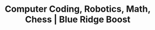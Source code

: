 ---
type: "home"
title: "Computer Coding, Robotics, Math, Chess | Blue Ridge Boost"

####################### Banner #########################
banner:
  title: "Blue Ridge Boost"
  subtitle: "Computer Coding ∙ Robotics ∙ Science ∙ Math"
  #subtitle: "Education Center"
  left_buttons:
    enable: true
    group_label: ""
    group_link: "#quick-links"
    buttons:
      - enable: true
        label: "Classes"
        link: "classes/"
        style: btnsmall
      - enable: true
        label: "Camps"
        link: "summer-camps/"
        style: btnsmall
      - enable: true
        label: "Tutoring"
        link: "tutoring/"
        style: btnsmall
      - enable: true
        label: "Certificate"
        link: "/certifications"
        style: btnsmall
    
  right_buttons:
    group_label: ""
    buttons:
      - enable: true
        label: "Birthday Parties"
        link: "celebrations/"
        style: "c-button"
      - enable: true
        label: "World Robot Olympiad"
        link: "wro/"
        style: "c-button" 
      - enable: true
        label: "Gaming Fridays"
        link: "parents-night-out/"
        style: "c-button"
      - enable: true
        label: "Classes for Adults"
        link: "/adults"
        style: "c-button"

  all_buttons:    
    - camps_buttons:
        enable: true
        group_label: "Camps"
        group_link: "camps/"
        buttons:
          - enable: true
            label: "1-Day"
            link: "1-day-camps/"
            style: btnsmall
          - enable: true
            label: "Grades 1 to 3"
            link: "summer-camps/rising-1-3/"
            style: btnsmall
          - enable: true
            label: "Grades 4 to 6"
            link: "summer-camps/rising-4-6/"
            style: btnsmall
          - enable: true
            label: "Grades 7 to 12"
            link: "summer-camps/rising-7-12/"
            style: btnsmall
          # - enable: true
          #   label: "Robotics and Coding Certifications"
          #   link: "quest-for-excellence-camps/"
          #   style: btnsmall

    - top_buttons:
        enable: true
        group_label: "Classes for 18 and under"
        group_link: "classes/"
        buttons:
          - enable: true
            label: "Math"
            link: "classes/math"
            style: btnsmall
          - enable: true
            label: "Coding"
            link: "classes/coding"
            style: btnsmall
          - enable: true
            label: "Robotics"
            link: "classes/robotics"
            style: btnsmall
          - enable: true
            label: "Science"
            link: "classes/science"
            style: btnsmall
          - enable: false
            label: "Chess"
            link: "classes/chess"
            style: btnsmall
    - adults_buttons:
        enable: true
        group_label: "Classes for Adults"
        buttons:
          - enable: true
            link: "adults"
            label: "Coding and Robotics Certifications"
            style: btnsmall
    - bottom_buttons:
        enable: true
        group_label: "Events"
        group_link: ""
        buttons:
          - enable: true
            label: "Parents' Night Out"
            link: "parents-night-out/"
            style: btnsmall
          - enable: false
            label: "Girl-Powered Fridays"
            link: "girl-powered-fridays/"
            style: btnsmall
          - enable: true
            label: "World Robot Olympiad"
            link: "/wro"
            style: btnsmall
          - enable: true
            label: "Birthday Parties"
            link: "/celebrations"
            style: btnsmall
---